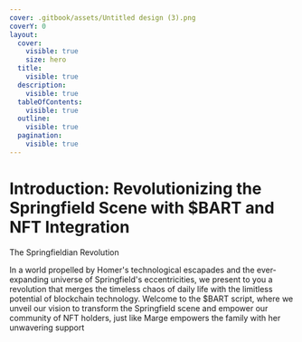 ```yaml
---
cover: .gitbook/assets/Untitled design (3).png
coverY: 0
layout:
  cover:
    visible: true
    size: hero
  title:
    visible: true
  description:
    visible: true
  tableOfContents:
    visible: true
  outline:
    visible: true
  pagination:
    visible: true
---
```


# Introduction: Revolutionizing the Springfield Scene with $BART and NFT Integration

The Springfieldian Revolution

In a world propelled by Homer's technological escapades and the ever-expanding universe of Springfield's eccentricities, we present to you a revolution that merges the timeless chaos of daily life with the limitless potential of blockchain technology. Welcome to the $BART script, where we unveil our vision to transform the Springfield scene and empower our community of NFT holders, just like Marge empowers the family with her unwavering support

